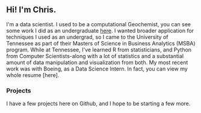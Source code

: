 ## Hi! I'm Chris.

I'm a data scientist. I used to be a computational Geochemist, you can see some work I did as an undergraduate [here](http://ammin.geoscienceworld.org/content/102/4/804). I wanted broader application for techniques I used as an undergrad, so I came to the University of Tennessee as part of their Masters of Science in Business Analytics (MSBA) program. While at Tennessee, I've learned R from statisticians, and Python from Computer Scientists-along with a lot of statistics and a substantial amount of data manipulation and visualization from both. My most recent work was with Boeing, as a Data Science Intern. In fact, you can view my whole resume [here].

### Projects

I have a few projects here on Github, and I hope to be starting a few more.
